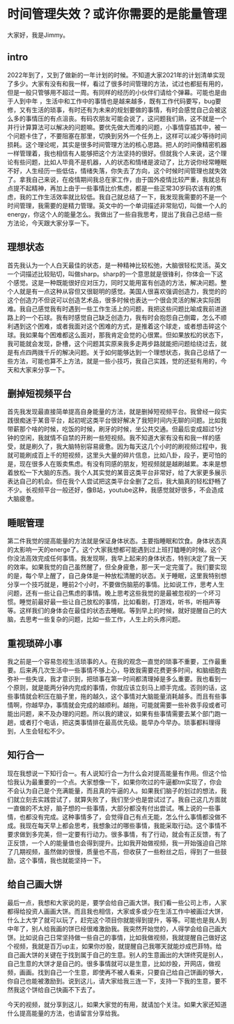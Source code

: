 # 时间管理失效？或许你需要的是能量管理
大家好，我是Jimmy。

## intro
2022年到了，又到了做新的一年计划的时候。不知道大家2021年的计划清单实现了多少。大家有没有和我一样，看过了很多时间管理的方法，试过也都挺有用的，但是一般只管够用不超过一周。有同样的经历的小伙伴们请给个弹幕。可能也是由于人到中年 ，生活中和工作中的事情也是越来越多，既有工作代码要写，bug要修，又有生活的琐事，有时还有为未来的规划要做的事情，有时会感觉自己会被这么多的事情压的有点沮丧。有码农朋友可能会说了，这问题我们熟，这不就是一个并行计算算法可以解决的问题嘛。要优先做大而难的问题，小事情穿插其中，被一个问题卡住了，不要阻塞在那里，切换到另外一个任务上，这样可以减少等待时间损耗。这个理论呢，其实是很多时间管理方法的核心思路。把人的时间像精密机器一样管理着，我也相信有人能够把这个方法坚持的很好。但就我个人来说，这个理论有些问题，比如人毕竟不是机器，人的状态和情绪是波动了，比方说你经常睡眠不好，人生经历一些低估，情绪失落，你失去了方向，这个时候时间管理也就失效了。拿我自己来说，在疫情期间我总在家工作，由于国外疫情比较严重，我就总有点提不起精神，再加上由于一些事情比价焦虑，都是一些正常30岁码农该有的焦虑，我的工作生活效率就比较低。我自己就总结了一下，我发现我需要的不是一个时间管理，我需要的是精力管理。英文中的一个单词描述非常贴切，叫做一个人的energy，你这个人的能量怎么。我做出了一些自我思考，提出了我自己总结一些方法论，今天跟大家分享一下。

## 理想状态
首先我认为一个人白天最佳的状态，是一种精神比较松弛，大脑很轻松灵活。英文一个词描述比较贴切，叫做sharp。sharp的一个意思就是很锋利，你体会一下这个感觉。这是一种既能很好应对压力，同时又能用富有创造的方法，解决问题。整个人就是有一点这种从容但又很聪明的感觉。美国人很喜欢强调创造力，我觉的的这个创造力不但说可以创造艺术品，很多时候也表达一个很会灵活的解决实际困难。我自己感觉我有时遇到一些工作生活上的问题，我把这些问题比喻成我前进道路上的一个石球。我有时感觉自己缺乏创造力，我有时会抱怨自己倒霉，怎么不顺利遇到这个困难，或者我面对这个困难的方式，是推着这个球走，或者想击碎这个球。我如果每个困难都这么面对，那我肯定会觉的心很累。但如果放松的状态下，我可能就会发现，卧槽，这个问题其实原来我多走两步路就能把问题给绕过去，就是有点四两拨千斤的解决问题。关于如何能够达到一个理想状态，我自己总结了一些方法，可能也算不上方法，就是一些小技巧，我自己实践，觉的还挺有用的，今天和大家来分享一下。

## 删掉短视频平台
首先我发现最直接简单提高自身能量的方法，就是删掉短视频平台。我曾经一段实践很痴迷于某音平台，起初呢这类平台很好解决了我短时间内无聊的问题。比如我带薪那个啥的时候，吃饭的时候，刷牙的时候，坐公共交通。但最后变成超过1分钟的空闲，我就情不自禁的开刷一些短视频。我不知道大家有没有和我一样的感受，就是刷久了，我大脑特别容易疲惫。因为每天这几个小时的刷视频过程中，我就可能刷成百上千的短视频，这里头大量的碎片信息，比如八卦，段子，更可怕的是，现在很多人在贩卖焦虑。有没有同感的朋友，短视频就是越刷越累。本来是想着放松一下大脑的东西。我个人其实觉的某音这类平台非常好，给了大家更多展示表达自己的机会。但在我个人尝试把这类平台全删了之后，我大脑真的轻松舒畅了不少。长视频平台一般还好，像B站，youtube这种，我感觉就好很多，不会造成大脑疲惫。

## 睡眠管理
第二件我觉的提高能量的方法就是保证身体状态。主要指睡眠和饮食。身体状态真的太影响一天的energe了。这个大家我想都可能遇到过上班打瞌睡的时候。这个你没法高效完成任何事情。我发现啊，我早上起来的身体状态，特别决定了我一天的效率。如果我觉的自己虽然醒了，但全身疲惫，那一天一定完蛋了。我们要实现的是，每个早上醒了，自己身体是一种放松清醒的状态。关于睡眠，这里我特别想分享一个技巧就是，睡前2个小时，不要做伤脑筋的事情。比如说工作，思考人生问题，还有一些让自己焦虑的事情。晚上思考这些我觉的是最被忽视的一个坏习惯。睡觉前最好最一些让自己放松的事情，比如看剧，打游戏，听书，听相声等等。这样我们的身体会在最佳的状态去睡眠。等到早上的时候，就好提醒自己的大脑，去思考一些复杂的问题，比如一些工作，人生上的头疼问题。

## 重视琐碎小事
我之前是一个容易忽视生活琐事的人。在我的观念一直觉的琐事不重要，工作最重要。后来再几次生活中一些事情不够上心，导致我需要花费更多时间，和脑细胞去弥补一些失误，我才意识到，把琐事在第一时间都清理掉是多么重要。我也看到一个原则，就是能两分钟内完成的事情，你就应该立刻马上顺手完成。否则的话，这些事情就会积压在脑子里，拖的越久，这个事情对大脑能量消耗越多。而且有些事情啊，你越早办，事情就会完成的越顺利。越拖，可能就需要一些补救手段或者可能出问题，来不及办理的问题。所以我的建议，如果有些事情需要去某个部门跑一趟，或者打个电话，把这类事情排在最高优先级。能早办今早办。琐事都料理得到，人生会轻松不少。

## 知行合一
现在我想说一下知行合一。有人说知行合一为什么会对提高能量有作用。但这个恰恰我认为最重要的一个点。大家想像一下，如果你吹过的牛逼都tm实现了，你会不会认为自己是个充满能量，而且真的牛逼的人。如果我们脑子的划过的想法，我们就立刻去实践尝试了，就算失败了，我们至少也是尝试过了。我自己这几方面就一直做的不太好，脑子想的一些事情，大部分都没有付出尝试。嘴上说的一些事情，也都没有完成。这种事情多了，会觉得自己有点无能，怎么什么事情都没做不成。我现在每天早上都会思考，我想象过的哪些事情，我能采取行动。这个事情不要求做到多完美，但一定要有行动力。很多事情，有了行动，就会有正反馈，有了正反馈，一个人的能量值也会得到提升。比如我开始做视频，我一开始强迫自己除了几期视频，虽然做的很慢，质量也不高，但收获了一些粉丝之后，得到了一些鼓励，这个事情，我也就能坚持一下。

## 给自己画大饼
最后一点，我想和大家说的是，要学会给自己画大饼。我们看一些公司上市，人家都得给投资人画画大饼。而且我也相信，大家或多或少在生活工作中被画过大饼，什么上大学了就可以玩了，赶完这个项目你就能得到提升，等等。可能也是我人到中年了，别人给我画的饼已经很难激励我。我突然开始觉的，人得学会给自己画大饼。比如说自己日常坚持做一些自己的事情，比如我做视频，我就提醒自己做好这个视频，我就是百万up主，如果你炒股，就提醒自己我哪天就能炒成巴菲特。给自己画大饼的关键在于找到属于自己的生意。别人的生意画出的大饼终究是别人，自己生意的大饼才是自己的。很多事情就可以是生意，比如炒股，开网店，做视频，画画。找到自己一个生意，即使再不被人看来，只要自己给自己饼画的够大，你自己也能被激励到。说到这儿，请大家给我三连一下，支持一下我的生意，要不然我这个饼给自己快画不下去了。

今天的视频，就分享到这儿，如果大家觉的有用，就请加个关注。如果大家还知道什么提高能量的方法，也请留言分享给我。